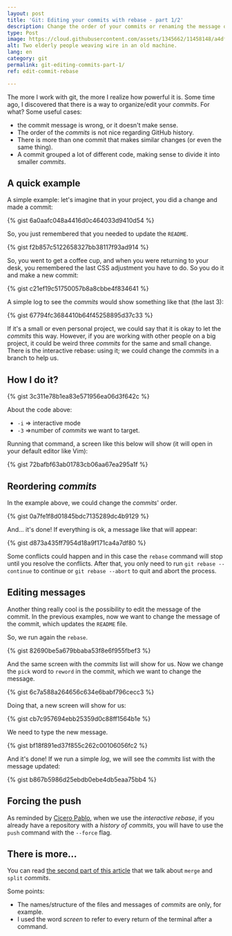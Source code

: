 ```yaml
---
layout: post
title: 'Git: Editing your commits with rebase - part 1/2'
description: Change the order of your commits or renaming the message of them is easy.
type: Post
image: https://cloud.githubusercontent.com/assets/1345662/11458148/a4df143e-96a1-11e5-8799-a9522faa7a66.jpg
alt: Two elderly people weaving wire in an old machine.
lang: en
category: git
permalink: git-editing-commits-part-1/
ref: edit-commit-rebase

---
```

The more I work with git, the more I realize how powerful it is. Some time ago, I discovered that there is a way to organize/edit your _commits_. For what? Some useful cases:

* the commit message is wrong, or it doesn't make sense.
* The order of the _commits_ is not nice regarding GitHub history.
* There is more than one commit that makes similar changes (or even the same thing).
* A commit grouped a lot of different code, making sense to divide it into smaller _commits_.

## A quick example

A simple example: let's imagine that in your project, you did a change and made a commit:

{% gist 6a0aafc048a4416d0c464033d9410d54 %}

So, you just remembered that you needed to update the `README`.

{% gist f2b857c5122658327bb38117f93ad914 %}

So, you went to get a coffee cup, and when you were returning to your desk, you remembered the last CSS adjustment you have to do. So you do it and make a new commit:

{% gist c21ef19c51750057b8a8cbbe4f834641 %}

A simple log to see the _commits_ would show something like that (the last 3):

{% gist 67794fc3684410b64f45258895d37c33 %}

If it's a small or even personal project, we could say that it is okay to let the _commits_ this way. However, if you are working with other people on a big project, it could be weird three _commits_ for the same and small change. There is the interactive rebase: using it; we could change the _commits_ in a branch to help us.

## How I do it?

{% gist 3c311e78b1ea83e571956ea06d3f642c %}

About the code above:

* `-i` => interactive mode
* `-3` =>number of _commits_ we want to target.

Running that command, a screen like this below will show (it will open in your default editor like Vim):

{% gist 72bafbf63ab01783cb06aa67ea295a1f %}

## Reordering _commits_

In the example above, we could change the _commits_' order.

{% gist 0a7fe1f8d01845bdc7135289dc4b9129 %}

And... it's done! If everything is ok, a message like that will appear:

{% gist d873a435ff7954d18a9f171ca4a7df80 %}

Some conflicts could happen and in this case the `rebase` command will stop until you resolve the conflicts. After that, you only need to run `git rebase --continue` to continue or `git rebase --abort` to quit and abort the process.

## Editing messages

Another thing really cool is the possibility to edit the message of the commit. In the previous examples, now we want to change the message of the commit, which updates the `README` file.

So, we run again the `rebase`.

{% gist 82690be5a679bbaba53f8e6f955fbef3 %}

And the same screen with the _commits_ list will show for us. Now we change the `pick` word to `reword` in the commit, which we want to change the message.

{% gist 6c7a588a264656c634e6babf796cecc3 %}

Doing that, a new screen will show for us:

{% gist cb7c957694ebb25359d0c88ff1564b1e %}

We need to type the new message.

{% gist bf18f891ed37f855c262c00106056fc2 %}

And it's done! If we run a simple _log_, we will see the _commits_ list with the message updated:

{% gist b867b5986d25ebdb0ebe4db5eaa75bb4 %}

## Forcing the push

As reminded by [Cicero Pablo](https://github.com/ciceropablo), when we use the _interactive rebase_, if you already have a repository with a _history of commits_, you will have to use the `push` command with the `--force` flag.

## There is more...

You can read [the second part of this article](/en/git-editing-commits-part-2/) that we talk about `merge` and `split` _commits_.

Some points:

* The names/structure of the files and messages of _commits_ are only, for example.
* I used the word _screen_ to refer to every return of the terminal after a command.